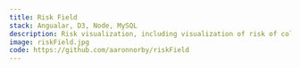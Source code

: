 ```yaml
---
title: Risk Field 
stack: Angualar, D3, Node, MySQL
description: Risk visualization, including visualization of risk of collapse for every California hospital building.
image: riskField.jpg
code: https://github.com/aaronnorby/riskField
---
```

